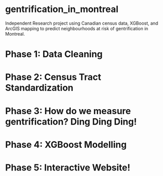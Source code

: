 # gentrification_in_montreal
Independent Research project using Canadian census data, XGBoost, and ArcGIS mapping to predict neighbourhoods at risk of gentrification in Montreal. 


# Phase 1: Data Cleaning

# Phase 2: Census Tract Standardization

# Phase 3: How do we measure gentrification? Ding Ding Ding!

# Phase 4: XGBoost Modelling

# Phase 5: Interactive Website! 
